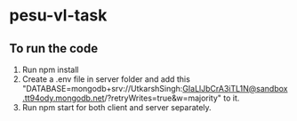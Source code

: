 # pesu-vl-task

## To run the code
1. Run npm install
2. Create a .env file in server folder and add this "DATABASE=mongodb+srv://UtkarshSingh:GIaLlJbCrA3iTL1N@sandbox.tt94ody.mongodb.net/?retryWrites=true&w=majority" to it.
3. Run npm start for both client and server separately.
